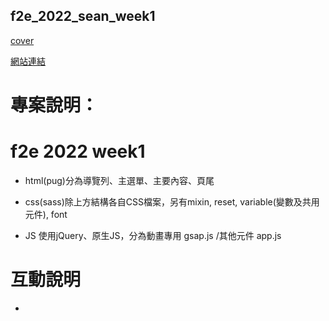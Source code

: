 ## f2e_2022_sean_week1
[cover](./assets/img/cover.jpg)

[網站連結](https://lashawty.github.io/f2e_2022_sean/)



# 專案說明：

# f2e 2022 week1

- html(pug)分為導覽列、主選單、主要內容、頁尾

- css(sass)除上方結構各自CSS檔案，另有mixin, reset, variable(變數及共用元件), font

- JS 使用jQuery、原生JS，分為動畫專用 gsap.js /其他元件 app.js

# 互動說明

-